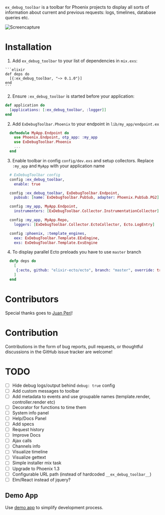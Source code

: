`ex_debug_toolbar` is a toolbar for Phoenix projects to display all sorts of information
about current and previous requests: logs, timelines, database queries etc.

![Screencapture](https://media.giphy.com/media/xUPGcm4teakeuY2U6Y/giphy.gif)

# Installation
  1. Add `ex_debug_toolbar` to your list of dependencies in `mix.exs`:

    ```elixir
    def deps do
      [{:ex_debug_toolbar, "~> 0.1.0"}]
    end
    ```

  2. Ensure `:ex_debug_toolbar` is started before your application:

   ```elixir
   def application do
     [applications: [:ex_debug_toolbar, :logger]]
   end
   ```

  2. Add `ExDebugToolbar.Phoenix` to your endpoint in `lib/my_app/endpoint.ex`

  ```elixir
    defmodule MyApp.Endpoint do
      use Phoenix.Endpoint, otp_app: :my_app
      use ExDebugToolbar.Phoenix
      ...
    end
  ```

  3. Enable toolbar in config `config/dev.exs` and setup collectors. Replace `:my_app` and `MyApp` with your application name

  ```elixir
    # ExDebugToolbar config
    config :ex_debug_toolbar,
      enable: true

    config :ex_debug_toolbar, ExDebugToolbar.Endpoint,
      pubsub: [name: ExDebugToolbar.PubSub, adapter: Phoenix.PubSub.PG2]

    config :my_app, MyApp.Endpoint,
      instrumenters: [ExDebugToolbar.Collector.InstrumentationCollector]

    config :my_app, MyApp.Repo,
      loggers: [ExDebugToolbar.Collector.EctoCollector, Ecto.LogEntry]

    config :phoenix, :template_engines,
      eex: ExDebugToolbar.Template.EExEngine,
      exs: ExDebugToolbar.Template.ExsEngine
  ```

  4. To display parallel Ecto preloads you have to use `master` branch
  ```elixir
    defp deps do
      [
       {:ecto, github: "elixir-ecto/ecto", branch: "master", override: true}
      ]
    end
  ```


# Contributors
Special thanks goes to [Juan Peri](https://github.com/epilgrim)!

# Contribution
  Contributions in the form of bug reports, pull requests, or thoughtful discussions in the GitHub issue tracker are welcome!

# TODO
- [ ] Hide debug logs/output behind `debug: true` config
- [ ] Add custom messages to toolbar
- [ ] Add metadata to events and use groupable names (template.render, controller.render etc)
- [ ] Decorator for functions to time them
- [ ] System info panel
- [ ] Help/Docs Panel
- [ ] Add specs
- [ ] Request history
- [ ] Improve Docs
- [ ] Ajax calls
- [ ] Channels info
- [ ] Visualize timeline
- [ ] Visualize gettext
- [ ] Simple installer mix task
- [ ] Upgrade to Phoenix 1.3
- [ ] Configurable URL path (instead of hardcoded `__ex_debug_toolbar__`)
- [ ] Elm/React instead of jquery?

## Demo App
  Use [demo app](https://github.com/kagux/ex_debug_toolbar_demo) to simplify development process.
